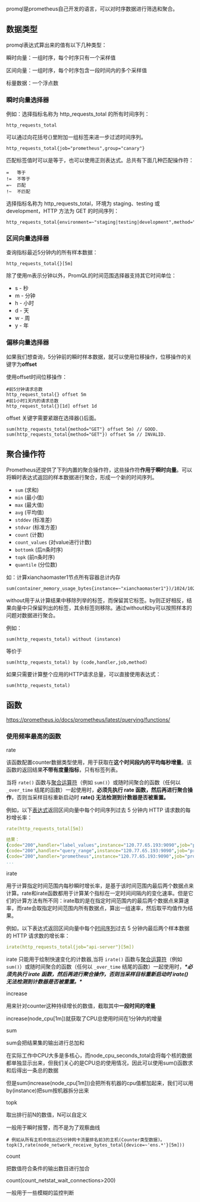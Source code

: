 promql是prometheus自己开发的语言，可以对时序数据进行筛选和聚合。

## 数据类型

promql表达式算出来的值有以下几种类型：

瞬时向量：一组时序，每个时序只有一个采样值

区间向量：一组时序，每个时序包含一段时间内的多个采样值

标量数据：一个浮点数

### 瞬时向量选择器

例如：选择指标名称为 http_requests_total 的所有时间序列：

```promql
http_requests_total
```

可以通过向花括号{}里附加一组标签来进一步过滤时间序列。

```promql
http_requests_total{job="prometheus",group="canary"}
```

匹配标签值时可以是等于，也可以使用正则表达式。总共有下面几种匹配操作符：

```shell
=	等于
!=	不等于
=~	匹配
!~	不匹配
```

选择指标名称为 http_requests_total，环境为 staging、testing 或 development，HTTP 方法为 GET 的时间序列：
```shell
http_requests_total{environment=~"staging|testing|development",method="GET"}
```

### 区间向量选择器

查询指标最近5分钟内的所有样本数据：

```shell
http_requests_total{}[5m]
```

除了使用m表示分钟以外，PromQL的时间范围选择器支持其它时间单位：

- s - 秒
- m - 分钟
- h - 小时
- d - 天
- w - 周
- y - 年

### 偏移向量选择器

如果我们想查询，5分钟前的瞬时样本数据，就可以使用位移操作，位移操作的关键字为**offset**

使用offset时间位移操作：

```shell
#前5分钟请求总数
http_request_total{} offset 5m
#前1小时1天内的请求总数
http_request_total{}[1d] offset 1d
```

offset 关键字需要紧跟在选择器{}后面。

```promql
sum(http_requests_total{method="GET"} offset 5m) // GOOD.
sum(http_requests_total{method="GET"}) offset 5m // INVALID.
```

## 聚合操作符

Prometheus还提供了下列内置的聚合操作符，这些操作符**作用于瞬时向量**。可以将瞬时表达式返回的样本数据进行聚合，形成一个新的时间序列。

- `sum` (求和)
- `min` (最小值)
- `max` (最大值)
- `avg` (平均值)
- `stddev` (标准差)
- `stdvar` (标准方差)
- `count` (计数)
- `count_values` (对value进行计数)
- `bottomk` (后n条时序)
- `topk` (前n条时序)
- `quantile` (分位数)



如：计算xianchaomaster1节点所有容器总计内存

```shell
sum(container_memory_usage_bytes{instance=~"xianchaomaster1"})/1024/1024/1024
```



without用于从计算结果中移除列举的标签，而保留其它标签。by则正好相反，结果向量中只保留列出的标签，其余标签则移除。通过without和by可以按照样本的问题对数据进行聚合。

例如：

```
sum(http_requests_total) without (instance)
```

等价于

```
sum(http_requests_total) by (code,handler,job,method)
```

如果只需要计算整个应用的HTTP请求总量，可以直接使用表达式：

```
sum(http_requests_total)
```

## 函数

https://prometheus.io/docs/prometheus/latest/querying/functions/

### 使用频率最高的函数

rate

该函数配置counter数据类型使用，用于获取在**这个时间段内的平均每秒增量**。该函数的返回结果**不带有度量指标**，只有标签列表。

当将 `rate()` 函数与[聚合运算符](https://prometheus.io/docs/prometheus/latest/querying/operators/#aggregation-operators)（例如 `sum()`）或随时间聚合的函数（任何以 `_over_time` 结尾的函数）一起使用时，**必须先执行 rate 函数，然后再进行聚合操作**，否则当采样目标重新启动时 **rate() 无法检测到计数器是否被重置。** 

例如，以下[表达式](https://so.csdn.net/so/search?q=表达式&spm=1001.2101.3001.7020)返回区间向量中每个时间序列过去 5 分钟内 HTTP 请求数的每秒增长率： 

```yaml
rate(http_requests_total[5m])
 
结果：
{code="200",handler="label_values",instance="120.77.65.193:9090",job="prometheus",method="get"} 0
{code="200",handler="query_range",instance="120.77.65.193:9090",job="prometheus",method="get"}  0
{code="200",handler="prometheus",instance="120.77.65.193:9090",job="prometheus",method="get"}   0.2
...
```



irate

用于计算指定时间范围内每秒瞬时增长率，是基于该时间范围内最后两个数据点来计算。rate和irate函数都用于计算某个指标在一定时间间隔内的变化速率。但是它们的计算方法有所不同：irate取的是在指定时间范围内的最后两个数据点来算速率，而rate会取指定时间范围内所有数据点，算出一组速率，然后取平均值作为结果。

例如，以下表达式返回区间向量中每个[时间序列](https://so.csdn.net/so/search?q=时间序列&spm=1001.2101.3001.7020)过去 5 分钟内最后两个样本数据的 HTTP 请求数的增长率：

```yaml
irate(http_requests_total{job="api-server"}[5m])
```

irate 只能用于绘制快速变化的计数器,当将 `irate()` 函数与[聚合运算符](https://prometheus.io/docs/prometheus/latest/querying/operators/#aggregation-operators)（例如 `sum()`）或随时间聚合的函数（任何以 `_over_time` 结尾的函数）一起使用时，***\*必须先执行 irate 函数，然后再进行聚合操作，否则当采样目标重新启动时 irate() 无法检测到计数器是否被重置。\****



increase

用来针对counter这种持续增长的数值，截取其中**一段时间的增量**

increase(node_cpu[1m])就获取了CPU总使用时间在1分钟内的增量



sum

sum会把结果集的输出进行总加和

在实际工作中CPU大多是多核心，而node_cpu_seconds_total会将每个核的数据都单独显示出来，但我们关心的是CPU总的使用情况，因此可以使用sum()函数求和后得出一条总的数据

但是sum(increase(node_cpu[1m]))会把所有机器的cpu值都加起来，我们可以用by(instance)把sum按机器拆分出来



topk

取出排行前N的数值，N可以自定义



一般用于瞬时报警，而不是为了观察曲线

```promql
# 例如从所有主机中找出近5分钟网卡流量排名前3的主机(Counter类型数据)。
topk(3,rate(node_network_receive_bytes_total{device=~'ens.*'}[5m]))
```



count

把数值符合条件的输出数目进行加合

count(count_netstat_wait_connections>200)

一般用于一些模糊的监控判断

